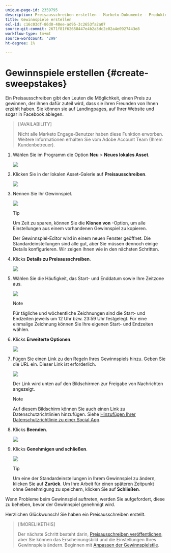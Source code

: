 ```yaml
---
unique-page-id: 2359795
description: Preisausschreiben erstellen - Marketo-Dokumente - Produktdokumentation
title: Gewinnspiele erstellen
exl-id: c16c03df-86d0-40ee-ad95-3c2653fa2a07
source-git-commit: 2671f81f62658447e4b2a3dc2e02a4e0927443e8
workflow-type: tm+mt
source-wordcount: '299'
ht-degree: 1%

---
```


# Gewinnspiele erstellen {#create-sweepstakes}

Ein Preisausschreiben gibt den Leuten die Möglichkeit, einen Preis zu gewinnen, der ihnen dafür zuteil wird, dass sie ihren Freunden von Ihnen erzählt haben. Sie können sie auf Landingpages, auf Ihrer Website und sogar in Facebook ablegen.

>[!AVAILABILITY]
>
>Nicht alle Marketo Engage-Benutzer haben diese Funktion erworben. Weitere Informationen erhalten Sie vom Adobe Account Team (Ihrem Kundenbetreuer).

1. Wählen Sie im Programm die Option **Neu** > **Neues lokales Asset**.

   ![](assets/image2014-9-25-17-3a29-3a20.png)

1. Klicken Sie in der lokalen Asset-Galerie auf **Preisausschreiben**.

   ![](assets/image2014-9-25-17-3a29-3a31.png)

1. Nennen Sie Ihr Gewinnspiel.

   ![](assets/image2014-9-25-17-3a29-3a50.png)

   >[!TIP]
   >
   >Um Zeit zu sparen, können Sie die **Klonen von** -Option, um alle Einstellungen aus einem vorhandenen Gewinnspiel zu kopieren.

   Der Gewinnspiel-Editor wird in einem neuen Fenster geöffnet. Die Standardeinstellungen sind alle gut, aber Sie müssen dennoch einige Details konfigurieren. Wir zeigen Ihnen wie in den nächsten Schritten.

1. Klicks **Details zu Preisausschreiben**.

   ![](assets/image2014-9-25-17-3a32-3a37.png)

1. Wählen Sie die Häufigkeit, das Start- und Enddatum sowie Ihre Zeitzone aus.

   ![](assets/image2014-9-25-17-3a32-3a43.png)

   >[!NOTE]
   >
   >Für tägliche und wöchentliche Zeichnungen sind die Start- und Endzeiten jeweils um 12 Uhr bzw. 23:59 Uhr festgelegt. Für eine einmalige Zeichnung können Sie Ihre eigenen Start- und Endzeiten wählen.

1. Klicks **Erweiterte Optionen**.

   ![](assets/image2014-9-25-17-3a33-3a19.png)

1. Fügen Sie einen Link zu den Regeln Ihres Gewinnspiels hinzu. Geben Sie die URL ein. Dieser Link ist erforderlich.

   ![](assets/image2014-9-25-17-3a33-3a30.png)

   Der Link wird unten auf den Bildschirmen zur Freigabe von Nachrichten angezeigt.

   >[!NOTE]
   >
   >Auf diesem Bildschirm können Sie auch einen Link zu Datenschutzrichtlinien hinzufügen. Siehe [Hinzufügen Ihrer Datenschutzrichtlinie zu einer Social App](/help/marketo/product-docs/demand-generation/social/social-functions/add-your-privacy-policy-to-a-social-app.md).

1. Klicks **Beenden**.

   ![](assets/image2014-9-25-17-3a34-3a2.png)

1. Klicks **Genehmigen und schließen**.

   ![](assets/image2014-9-25-17-3a34-3a15.png)

   >[!TIP]
   >
   >Um eine der Standardeinstellungen in Ihrem Gewinnspiel zu ändern, klicken Sie auf **Zurück**. Um Ihre Arbeit für einen späteren Zeitpunkt ohne Genehmigung zu speichern, klicken Sie auf **Schließen**.

Wenn Probleme beim Gewinnspiel auftreten, werden Sie aufgefordert, diese zu beheben, bevor der Gewinnspiel genehmigt wird.

Herzlichen Glückwunsch! Sie haben ein Preisausschreiben erstellt.

>[!MORELIKETHIS]
>
>Der nächste Schritt besteht darin, [Preisausschreiben veröffentlichen](/help/marketo/product-docs/demand-generation/social/sweepstakes/publish-a-sweepstakes.md), aber Sie können das Erscheinungsbild und die Einstellungen Ihres Gewinnspiels ändern. Beginnen mit [Anpassen der Gewinnspielstile](/help/marketo/product-docs/demand-generation/social/sweepstakes/customize-sweepstakes-styles.md).

